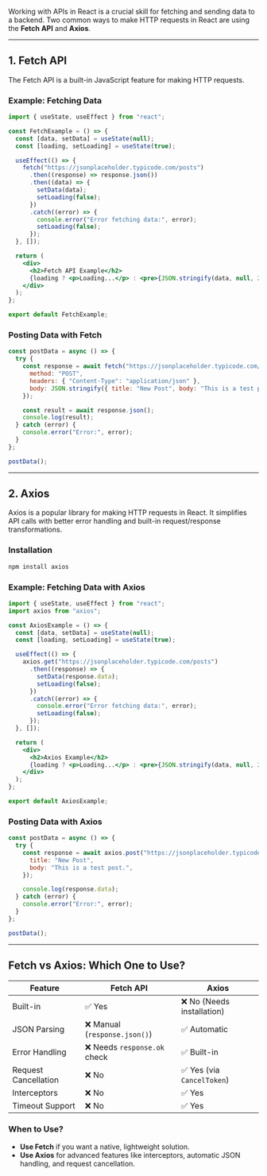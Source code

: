 Working with APIs in React is a crucial skill for fetching and sending data to a backend. Two common ways to make HTTP requests in React are using the **Fetch API** and **Axios**.

---

## **1. Fetch API**
The Fetch API is a built-in JavaScript feature for making HTTP requests.

### **Example: Fetching Data**
```jsx
import { useState, useEffect } from "react";

const FetchExample = () => {
  const [data, setData] = useState(null);
  const [loading, setLoading] = useState(true);

  useEffect(() => {
    fetch("https://jsonplaceholder.typicode.com/posts")
      .then((response) => response.json())
      .then((data) => {
        setData(data);
        setLoading(false);
      })
      .catch((error) => {
        console.error("Error fetching data:", error);
        setLoading(false);
      });
  }, []);

  return (
    <div>
      <h2>Fetch API Example</h2>
      {loading ? <p>Loading...</p> : <pre>{JSON.stringify(data, null, 2)}</pre>}
    </div>
  );
};

export default FetchExample;
```

### **Posting Data with Fetch**
```jsx
const postData = async () => {
  try {
    const response = await fetch("https://jsonplaceholder.typicode.com/posts", {
      method: "POST",
      headers: { "Content-Type": "application/json" },
      body: JSON.stringify({ title: "New Post", body: "This is a test post." }),
    });

    const result = await response.json();
    console.log(result);
  } catch (error) {
    console.error("Error:", error);
  }
};

postData();
```

---

## **2. Axios**
Axios is a popular library for making HTTP requests in React. It simplifies API calls with better error handling and built-in request/response transformations.

### **Installation**
```sh
npm install axios
```

### **Example: Fetching Data with Axios**
```jsx
import { useState, useEffect } from "react";
import axios from "axios";

const AxiosExample = () => {
  const [data, setData] = useState(null);
  const [loading, setLoading] = useState(true);

  useEffect(() => {
    axios.get("https://jsonplaceholder.typicode.com/posts")
      .then((response) => {
        setData(response.data);
        setLoading(false);
      })
      .catch((error) => {
        console.error("Error fetching data:", error);
        setLoading(false);
      });
  }, []);

  return (
    <div>
      <h2>Axios Example</h2>
      {loading ? <p>Loading...</p> : <pre>{JSON.stringify(data, null, 2)}</pre>}
    </div>
  );
};

export default AxiosExample;
```

### **Posting Data with Axios**
```jsx
const postData = async () => {
  try {
    const response = await axios.post("https://jsonplaceholder.typicode.com/posts", {
      title: "New Post",
      body: "This is a test post.",
    });

    console.log(response.data);
  } catch (error) {
    console.error("Error:", error);
  }
};

postData();
```

---

## **Fetch vs Axios: Which One to Use?**
| Feature         | Fetch API | Axios |
|----------------|----------|-------|
| Built-in       | ✅ Yes  | ❌ No (Needs installation) |
| JSON Parsing   | ❌ Manual (`response.json()`) | ✅ Automatic |
| Error Handling | ❌ Needs `response.ok` check | ✅ Built-in |
| Request Cancellation | ❌ No | ✅ Yes (via `CancelToken`) |
| Interceptors   | ❌ No | ✅ Yes |
| Timeout Support | ❌ No | ✅ Yes |

### **When to Use?**
- **Use Fetch** if you want a native, lightweight solution.
- **Use Axios** for advanced features like interceptors, automatic JSON handling, and request cancellation.

